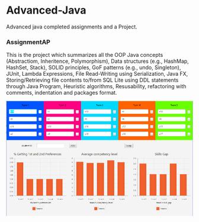 # Advanced-Java

Advanced java completed assignments and a Project.

### AssignmentAP

This is the project which summarizes all the OOP Java concepts (Abstractiom, Inheritence, Polymorphism), Data structures (e.g., HashMap, HashSet, Stack), SOLID principles, GoF patterns (e.g., undo, Singleton), JUnit, Lambda Expressions, File Read-Writing using Serialization, Java FX, Storing/Retrieving file contents to/from SQL Lite using DDL statements through Java Program, Heuristic algorithms, Resusability, refactoring with comments, indentation and packages format.

<img src="https://github.com/shonil24/Advanced-Java/blob/master/AssignmentAP/Output.PNG" width="auto" height="auto">
